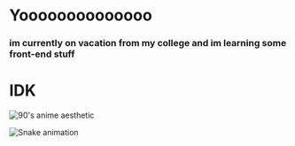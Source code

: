 # Yoooooooooooooo
### im currently on vacation from my college and im learning some front-end stuff

<div>
  <main>
    <h1>IDK</h1>
    <image src="https://64.media.tumblr.com/db34822ac87860e09b9c27e8b8494cf4/678b8c1aaccb9619-16/s1280x1920/8dbc52b2166a54502c99dd00abb1f3e266354c2e.jpg" alt="90's anime aesthetic">
  </main>
</div>
  
  ![Snake animation](https://github.com/joao-domingos/joao-domingos/blob/output/github-contribution-grid-snake.svg)
